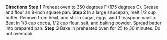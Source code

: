 **Directions**
    **Step 1**
       Preheat oven to 350 degrees F (175 degrees C). Grease and flour an 8-inch square pan.
    **Step 2**
       In a large saucepan, melt 1/2 cup butter. Remove from heat, and stir in sugar, eggs, and 1 teaspoon vanilla. Beat in 1/3 cup cocoa, 1/2 cup flour, salt, and baking powder. Spread batter into prepared pan.
    **Step 3**
       Bake in preheated oven for 25 to 30 minutes. Do not overcook.
